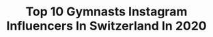 ---
title: Top 10 Gymnasts Instagram Influencers In Switzerland In 2020
description: >-
  Find top gymnasts Instagram influencers in Switzerland in 2020. Most popular hashtags: #winter #summer #sunset #gymnastics.
platform: Instagram
profiles:
  - username: "claire._obscure"
    fullname: >-
      Claire ⚡ Handstand Flexibility
    location: "Switzerland"
    followers: 2885
    engagement: 2213
    commentsToLikes: 0.063900
    id: ck9we41mlihhp0j78iarrq7e0
    verified: false
    hashtags: "#hollowback, #yogaportrait, #yogamood, #yogavideo"
  - username: "oliver.hegi"
    fullname: >-
      Oliver Hegi
    location: "Switzerland"
    followers: 8525
    engagement: 2148
    commentsToLikes: 0.003935
    id: ck5pxfuumrk7k0i1156khbebx
    verified: false
    hashtags: "#toocold, #fail, #neardeathexperience, #kekse"
  - username: "ksenia_dzhalaganiya"
    fullname: >-
      KSENIA
    location: "Switzerland"
    followers: 1011510
    engagement: 173
    commentsToLikes: 0.024669
    id: ck0vx2qynwuuo0i199t78crfn
    verified: true
    hashtags: "#istanbulpage, #gymnastics, #takemeback, #dolomitesitaly"
  - username: "tobias.bolliger"
    fullname: >-
      Tobias Bolliger
    location: "Switzerland"
    followers: 12185
    engagement: 1184
    commentsToLikes: 0.034461
    id: ckaosn6kts7130i78r498tyos
    verified: false
    hashtags: "#handstand365, #weights, #handstandlove, #handbalance"
  - username: "marie__sw"
    fullname: >-
      Marie Pons🌚
    location: "Switzerland"
    followers: 5071
    engagement: 2604
    commentsToLikes: 0.043171
    id: ck55lgh8q1ic70i11kzf61k4z
    verified: false
    hashtags: "#happiness, #peaceful, #pants, #pushups"
  - username: "christelleheitz"
    fullname: >-
      Actor   |   Model   |   Dancer
    location: "Switzerland"
    followers: 25214
    engagement: 744
    commentsToLikes: 0.014035
    id: ck0ueqw42lw9k0i19hm3gnl4m
    verified: false
    hashtags: "#snow, #earth, #forest, #view"
  - username: "roxy_the_traveling_yogi"
    fullname: >-
      Roxane Marti - Yoga Teacher
    location: "Switzerland"
    followers: 13326
    engagement: 536
    commentsToLikes: 0.123473
    id: ck8sydhkfkie80j78v61veaxg
    verified: false
    hashtags: "#yogavideo, #inflexibleyogis, #inversions, #yogaswitzerland"
  - username: "ekaterinalevy"
    fullname: >-
      【﻿Ｅｋａｔｅｒｉｎａ　Ｌｅｖｙ】
    location: "Switzerland"
    followers: 6347
    engagement: 712
    commentsToLikes: 0.057088
    id: ck8swq8rieuzu0j78j9c8hlth
    verified: false
    hashtags: "#sonygermany, #musicvideo, #qualitytime, #family"
  - username: "matthieu.pk"
    fullname: >-
      MATT | PARKOUR
    location: "Switzerland"
    followers: 8259
    engagement: 2032
    commentsToLikes: 0.015595
    id: ck5cjw9l6vmow0i11qc2n9u8y
    verified: false
    hashtags: "#quarantine, #coronavirus, #freerunningtv, #lucia"
  - username: "sebastianmagnani"
    fullname: >-
      SEBASTIAN MAGNANI
    location: "Switzerland"
    followers: 11226
    engagement: 1309
    commentsToLikes: 0.018042
    id: ck14iyqbghsbo0i19ix9s0g81
    verified: false
    hashtags: "#tanningbed, #cappuccino, #actor, #swisscom"
---